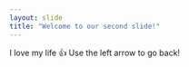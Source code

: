 ```yaml
---
layout: slide
title: "Welcome to our second slide!"
---
```

I love my life :+1:
Use the left arrow to go back!
